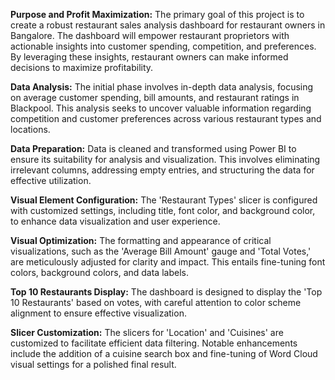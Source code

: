 **Purpose and Profit Maximization:** The primary goal of this project is to create a robust restaurant sales analysis dashboard for restaurant owners in Bangalore. The dashboard will empower restaurant proprietors with actionable insights into customer spending, competition, and preferences. By leveraging these insights, restaurant owners can make informed decisions to maximize profitability.

**Data Analysis:** The initial phase involves in-depth data analysis, focusing on average customer spending, bill amounts, and restaurant ratings in Blackpool. This analysis seeks to uncover valuable information regarding competition and customer preferences across various restaurant types and locations.

**Data Preparation:** Data is cleaned and transformed using Power BI to ensure its suitability for analysis and visualization. This involves eliminating irrelevant columns, addressing empty entries, and structuring the data for effective utilization.

**Visual Element Configuration:** The 'Restaurant Types' slicer is configured with customized settings, including title, font color, and background color, to enhance data visualization and user experience.

**Visual Optimization:** The formatting and appearance of critical visualizations, such as the 'Average Bill Amount' gauge and 'Total Votes,' are meticulously adjusted for clarity and impact. This entails fine-tuning font colors, background colors, and data labels.

**Top 10 Restaurants Display:** The dashboard is designed to display the 'Top 10 Restaurants' based on votes, with careful attention to color scheme alignment to ensure effective visualization.

**Slicer Customization:** The slicers for 'Location' and 'Cuisines' are customized to facilitate efficient data filtering. Notable enhancements include the addition of a cuisine search box and fine-tuning of Word Cloud visual settings for a polished final result.
